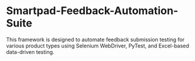 # Smartpad-Feedback-Automation-Suite
This framework is designed to automate feedback submission testing for various product types using Selenium WebDriver, PyTest, and Excel-based data-driven testing.
